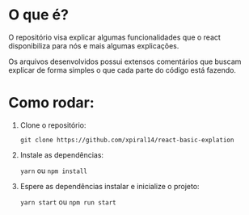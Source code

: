 # O que é?
O repositório visa explicar algumas funcionalidades que o react disponibiliza para nós e mais algumas explicações.

Os arquivos desenvolvidos possui extensos comentários que buscam explicar de forma simples o que cada parte do código está fazendo.

# Como rodar:
1. Clone o repositório:
   
    ```git clone https://github.com/xpiral14/react-basic-explation```

2. Instale as dependências:

    ```yarn```
    ou
    ```npm install```

3. Espere as dependências instalar e inicialize o projeto:
   
    ```yarn start```
     ou
     ```npm run start```